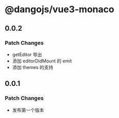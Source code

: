 # @dangojs/vue3-monaco

## 0.0.2

### Patch Changes

- getEditor 导出
- 添加 editorDidMount 的 emit
- 添加 themes 的支持

## 0.0.1

### Patch Changes

- 发布第一个版本
